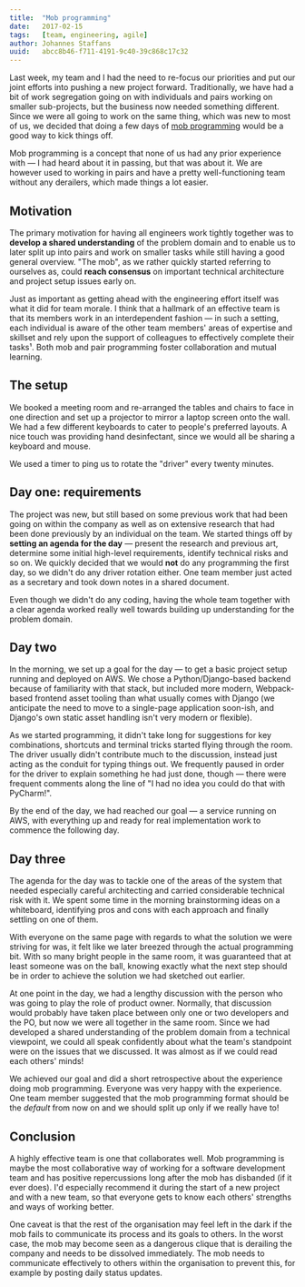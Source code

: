 ```yaml
---
title:  "Mob programming"
date:   2017-02-15
tags:   [team, engineering, agile]
author: Johannes Staffans
uuid:   abcc8b46-f711-4191-9c40-39c868c17c32
---
```


Last week, my team and I had the need to re-focus our priorities and put our joint efforts
into pushing a new project forward. Traditionally, we have had a bit of work segregation going
on with individuals and pairs working on smaller sub-projects, but the business now needed
something different. Since we were all going to work on the same thing, which was new to most
of us, we decided that doing a few days of [mob programming][] would be a good way to kick things off.

Mob programming is a concept that none of us had any prior experience with — I had heard about
it in passing, but that was about it. We are however used to working in pairs and have a pretty
well-functioning team without any derailers, which made things a lot easier. 

## Motivation

The primary motivation for having all engineers work tightly together was to **develop a shared
understanding** of the problem domain and to enable us to later split up into pairs and work on 
smaller tasks while still having a good general overview. "The mob", as we rather quickly started
referring to ourselves as, could **reach consensus** on important technical architecture and project 
setup issues early on.

Just as important as getting ahead with the engineering effort itself was what it did for
team morale. I think that a hallmark of an effective team is that its members work in an
interdependent fashion — in such a setting, each individual is aware of the other team members' 
areas of expertise and skillset and rely upon the support of colleagues to effectively complete 
their tasks¹. Both mob and pair programming foster collaboration and mutual learning.

## The setup

We booked a meeting room and re-arranged the tables and chairs to face in one direction and 
set up a projector to mirror a laptop screen onto the wall. We had a few different keyboards 
to cater to people's preferred layouts. A nice touch was providing hand desinfectant, 
since we would all be sharing a keyboard and mouse. 

We used a timer to ping us to rotate the "driver" every twenty minutes. 

## Day one: requirements

The project was new, but still based on some previous work that had been going on within the 
company as well as on extensive research that had been done previously by an individual on 
the team. We started things off by **setting an agenda for the day** — present the research and 
previous art, determine some initial high-level requirements, identify technical risks and so on. 
We quickly decided that we would **not** do any programming the first day, so we didn't do any 
driver rotation either. One team member just acted as a secretary and took down notes in a shared 
document. 

Even though we didn't do any coding, having the whole team together with a clear agenda worked 
really well towards building up understanding for the problem domain. 

## Day two

In the morning, we set up a goal for the day — to get a basic project setup running and deployed
on AWS. We chose a Python/Django-based backend because of familiarity with that stack, but included
more modern, Webpack-based frontend asset tooling than what usually comes with Django (we anticipate 
the need to move to a single-page application soon-ish, and Django's own static asset handling isn't 
very modern or flexible). 

As we started programming, it didn't take long for suggestions for key combinations, shortcuts
and terminal tricks started flying through the room. The driver usually didn't contribute much 
to the discussion, instead just acting as the conduit for typing things out. We frequently paused 
in order for the driver to explain something he had just done, though — there were frequent comments 
along the line of "I had no idea you could do that with PyCharm!". 

By the end of the day, we had reached our goal — a service running on AWS, with everything up and
ready for real implementation work to commence the following day. 

## Day three

The agenda for the day was to tackle one of the areas of the system that needed especially careful 
architecting and carried considerable technical risk with it. We spent some time in the morning
brainstorming ideas on a whiteboard, identifying pros and cons with each approach and finally
settling on one of them. 

With everyone on the same page with regards to what the solution we were striving for was, 
it felt like we later breezed through the actual programming bit. With so many bright people
in the same room, it was guaranteed that at least someone was on the ball, knowing exactly
what the next step should be in order to achieve the solution we had sketched out earlier. 

At one point in the day, we had a lengthy discussion with the person who was going to play the role 
of product owner. Normally, that discussion would probably have taken place between only one or two 
developers and the PO, but now we were all together in the same room. Since we had developed a shared 
understanding of the problem domain from a technical viewpoint, we could all speak confidently about 
what the team's standpoint were on the issues that we discussed. It was almost as if we could read
each others' minds!

We achieved our goal and did a short retrospective about the experience doing mob programming.
Everyone was very happy with the experience. One team member suggested that the mob programming 
format should be the *default* from now on and we should split up only if we really have to! 

## Conclusion

A highly effective team is one that collaborates well. Mob programming is maybe the most collaborative
way of working for a software development team and has positive repercussions long after the mob has 
disbanded (if it ever does). I'd especially recommend it during the start of a new project and 
with a new team, so that everyone gets to know each others' strengths and ways of working better.

One caveat is that the rest of the organisation may feel left in the dark if the mob fails to 
communicate its process and its goals to others. In the worst case, the mob may become seen as 
a dangerous clique that is derailing the company and needs to be dissolved immediately. 
The mob needs to communicate effectively to others within the organisation to prevent this,
for example by posting daily status updates. 

[mob programming]: http://mobprogramming.org/
